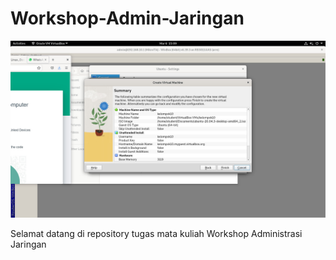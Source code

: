 # Workshop-Admin-Jaringan

<img src="Tugas3/screenshot/linux4.jpg">

Selamat datang di repository tugas mata kuliah Workshop Administrasi Jaringan